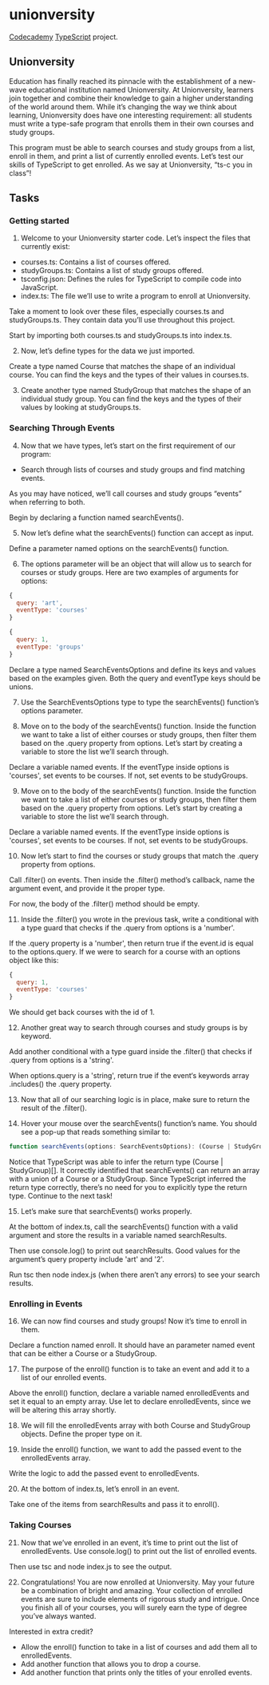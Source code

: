 # unionversity
[Codecademy](https://www.codecademy.com/learn) [TypeScript](https://www.typescriptlang.org/) project.

## Unionversity
Education has finally reached its pinnacle with the establishment of a new-wave educational institution named Unionversity. At Unionversity, learners join together and combine their knowledge to gain a higher understanding of the world around them. While it’s changing the way we think about learning, Unionversity does have one interesting requirement: all students must write a type-safe program that enrolls them in their own courses and study groups.

This program must be able to search courses and study groups from a list, enroll in them, and print a list of currently enrolled events. Let’s test our skills of TypeScript to get enrolled. As we say at Unionversity, “ts-c you in class”!

## Tasks
### Getting started
1. Welcome to your Unionversity starter code. Let’s inspect the files that currently exist:

- courses.ts: Contains a list of courses offered.
- studyGroups.ts: Contains a list of study groups offered.
- tsconfig.json: Defines the rules for TypeScript to compile code into JavaScript.
- index.ts: The file we’ll use to write a program to enroll at Unionversity.

Take a moment to look over these files, especially courses.ts and studyGroups.ts. They contain data you’ll use throughout this project.

Start by importing both courses.ts and studyGroups.ts into index.ts.

2. Now, let’s define types for the data we just imported.

Create a type named Course that matches the shape of an individual course. You can find the keys and the types of their values in courses.ts.

3. Create another type named StudyGroup that matches the shape of an individual study group. You can find the keys and the types of their values by looking at studyGroups.ts.

### Searching Through Events
4. Now that we have types, let’s start on the first requirement of our program:

- Search through lists of courses and study groups and find matching events.

As you may have noticed, we’ll call courses and study groups “events” when referring to both.

Begin by declaring a function named searchEvents().

5. Now let’s define what the searchEvents() function can accept as input.

Define a parameter named options on the searchEvents() function.

6. The options parameter will be an object that will allow us to search for courses or study groups. Here are two examples of arguments for options:
```js
{
  query: 'art',
  eventType: 'courses'
}

{
  query: 1,
  eventType: 'groups'
}
```
Declare a type named SearchEventsOptions and define its keys and values based on the examples given. Both the query and eventType keys should be unions.

7. Use the SearchEventsOptions type to type the searchEvents() function’s options parameter.

8. Move on to the body of the searchEvents() function. Inside the function we want to take a list of either courses or study groups, then filter them based on the .query property from options. Let’s start by creating a variable to store the list we’ll search through.

Declare a variable named events. If the eventType inside options is 'courses', set events to be courses. If not, set events to be studyGroups.

9. Move on to the body of the searchEvents() function. Inside the function we want to take a list of either courses or study groups, then filter them based on the .query property from options. Let’s start by creating a variable to store the list we’ll search through.

Declare a variable named events. If the eventType inside options is 'courses', set events to be courses. If not, set events to be studyGroups.

10. Now let’s start to find the courses or study groups that match the .query property from options.

Call .filter() on events. Then inside the .filter() method’s callback, name the argument event, and provide it the proper type.

For now, the body of the .filter() method should be empty.

11. Inside the .filter() you wrote in the previous task, write a conditional with a type guard that checks if the .query from options is a 'number'.

If the .query property is a 'number', then return true if the event.id is equal to the options.query. If we were to search for a course with an options object like this:
```js
{
  query: 1,
  eventType: 'courses'
}
```
We should get back courses with the id of 1.

12. Another great way to search through courses and study groups is by keyword.

Add another conditional with a type guard inside the .filter() that checks if .query from options is a 'string'.

When options.query is a 'string', return true if the event‘s keywords array .includes() the .query property.

13. Now that all of our searching logic is in place, make sure to return the result of the .filter().

14. Hover your mouse over the searchEvents() function’s name. You should see a pop-up that reads something similar to:
```js
function searchEvents(options: SearchEventsOptions): (Course | StudyGroup)[]
```
Notice that TypeScript was able to infer the return type (Course | StudyGroup)[]. It correctly identified that searchEvents() can return an array with a union of a Course or a StudyGroup. Since TypeScript inferred the return type correctly, there’s no need for you to explicitly type the return type. Continue to the next task!

15. Let’s make sure that searchEvents() works properly.

At the bottom of index.ts, call the searchEvents() function with a valid argument and store the results in a variable named searchResults.

Then use console.log() to print out searchResults. Good values for the argument’s query property include 'art' and '2'.

Run tsc then node index.js (when there aren’t any errors) to see your search results.

### Enrolling in Events
16. We can now find courses and study groups! Now it’s time to enroll in them.

Declare a function named enroll. It should have an parameter named event that can be either a Course or a StudyGroup.

17. The purpose of the enroll() function is to take an event and add it to a list of our enrolled events.

Above the enroll() function, declare a variable named enrolledEvents and set it equal to an empty array. Use let to declare enrolledEvents, since we will be altering this array shortly.

18. We will fill the enrolledEvents array with both Course and StudyGroup objects. Define the proper type on it.

19. Inside the enroll() function, we want to add the passed event to the enrolledEvents array.

Write the logic to add the passed event to enrolledEvents.

20. At the bottom of index.ts, let’s enroll in an event.

Take one of the items from searchResults and pass it to enroll().

### Taking Courses

21. Now that we’ve enrolled in an event, it’s time to print out the list of enrolledEvents. Use console.log() to print out the list of enrolled events.

Then use tsc and node index.js to see the output.

22. Congratulations! You are now enrolled at Unionversity. May your future be a combination of bright and amazing. Your collection of enrolled events are sure to include elements of rigorous study and intrigue. Once you finish all of your courses, you will surely earn the type of degree you’ve always wanted.

Interested in extra credit?

- Allow the enroll() function to take in a list of courses and add them all to enrolledEvents.
- Add another function that allows you to drop a course.
- Add another function that prints only the titles of your enrolled events.